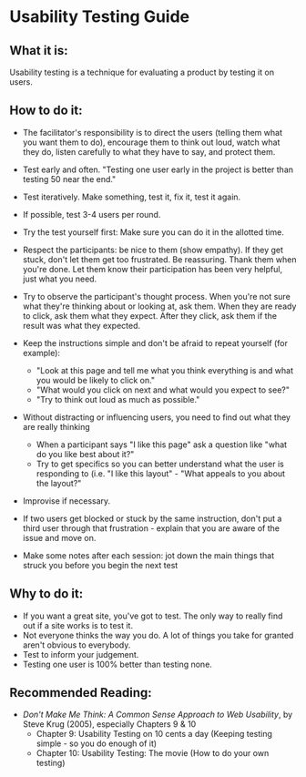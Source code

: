 # Usability Testing Guide

## What it is:

Usability testing is a technique for evaluating a product by testing it on users.

## How to do it:

*   The facilitator's responsibility is to direct the users (telling them what you want them to do), encourage them to think out loud, watch what they do, listen carefully to what they have to say, and protect them.
*   Test early and often. "Testing one user early in the project is better than testing 50 near the end."
*   Test iteratively. Make something, test it, fix it, test it again.
*   If possible, test 3-4 users per round.
*   Try the test yourself first: Make sure you can do it in the allotted time.
*   Respect the participants: be nice to them (show empathy). If they get stuck, don't let them get too frustrated. Be reassuring. Thank them when you're done. Let them know their participation has been very helpful, just what you need.
*   Try to observe the participant's thought process. When you're not sure what they're thinking about or looking at, ask them. When they are ready to click, ask them what they expect. After they click, ask them if the result was what they expected.
*   Keep the instructions simple and don't be afraid to repeat yourself (for example):

    *   "Look at this page and tell me what you think everything is and what you would be likely to click on."
    *   "What would you click on next and what would you expect to see?"
    *   "Try to think out loud as much as possible."

*   Without distracting or influencing users, you need to find out what they are really thinking

    *   When a participant says "I like this page" ask a question like "what do you like best about it?"
    *   Try to get specifics so you can better understand what the user is responding to (i.e. "I like this layout" - "What appeals to you about the layout?"

*   Improvise if necessary.
*   If two users get blocked or stuck by the same instruction, don't put a third user through that frustration - explain that you are aware of the issue and move on.
*   Make some notes after each session: jot down the main things that struck you before you begin the next test

## Why to do it:

*   If you want a great site, you've got to test. The only way to really find out if a site works is to test it.
*   Not everyone thinks the way you do. A lot of things you take for granted aren't obvious to everybody.
*   Test to inform your judgement.
*   Testing one user is 100% better than testing none.

## Recommended Reading:

*   *Don't Make Me Think: A Common Sense Approach to Web Usability*, by Steve Krug (2005), especially Chapters 9 & 10
    *   Chapter 9: Usability Testing on 10 cents a day (Keeping testing simple - so you do enough of it)
    *   Chapter 10: Usability Testing: The movie (How to do your own testing)
